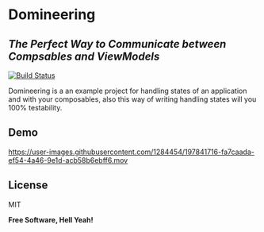 # Domineering

## _The Perfect Way to Communicate between Compsables and ViewModels_

[![Build Status](https://travis-ci.org/joemccann/dillinger.svg?branch=master)](https://travis-ci.org/joemccann/dillinger)

Domineering is a an example project for handling states of an application and with your composables, also this way of writing handling states will you 100% testability.

## Demo

https://user-images.githubusercontent.com/1284454/197841716-fa7caada-ef54-4a46-9e1d-acb58b6ebff6.mov

## License

MIT

**Free Software, Hell Yeah!**



